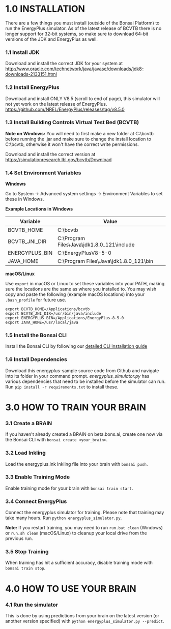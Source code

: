 # 1.0 INSTALLATION

There are a few things you must install (outside of the Bonsai Platform) to run the EnergyPlus simulator. As of the latest release of BCVTB there is no longer support for 32-bit systems, so make sure to download 64-bit versions of the JDK and EnergyPlus as well.

### 1.1 Install JDK
Download and install the correct JDK for your system at http://www.oracle.com/technetwork/java/javase/downloads/jdk8-downloads-2133151.html

### 1.2 Install EnergyPlus
Download and install ONLY V8.5 (scroll to end of page), this simulator will not yet work on the latest release of EnergyPlus. https://github.com/NREL/EnergyPlus/releases/tag/v8.5.0

### 1.3 Install Building Controls Virtual Test Bed (BCVTB)

**Note on Windows:** You will need to first make a new folder at C:\bcvtb before running the .jar and make sure to change the install location to C:\bcvtb, otherwise it won't have the correct write permissions.

Download and install the correct version at https://simulationresearch.lbl.gov/bcvtb/Download

### 1.4 Set Environment Variables

**Windows**

Go to System -> Advanced system settings -> Environment Variables to set these in Windows.

**Example Locations in Windows**

| Variable       | Value                                      |
| -------------- | ------------------------------------------ |
| BCVTB_HOME     | C:\bcvtb                                   |
| BCVTB_JNI_DIR  | C:\Program Files\Java\jdk1.8.0_121\include |
| ENERGYPLUS_BIN | C:\EnergyPlusV8-5-0                        |
| JAVA_HOME      | C:\Program Files\Java\jdk1.8.0_121\bin     |


**macOS/Linux**

Use `export` in macOS or Linux to set these variables into your PATH, making sure the locations are the same as where you installed to. You may wish copy and paste the following (example macOS locations) into your `.bash_profile` for future use.

```
export BCVTB_HOME=/Applications/bcvtb
export BCVTB_JNI_DIR=/usr/bin/java/include
export ENERGYPLUS_BIN=/Applications/EnergyPlus-8-5-0
export JAVA_HOME=/usr/local/java
```

### 1.5 Install the Bonsai CLI

Install the Bonsai CLI by following our [detailed CLI installation guide](https://docs.bons.ai/guides/cli-install-guide.html)

### 1.6 Install Dependencies

Download this energyplus-sample source code from Github and navigate into its folder in your command prompt. *energyplus_simulator.py* has various dependencies that need to be installed before the simulator can run. Run `pip install -r requirements.txt` to install these.

# 3.0 HOW TO TRAIN YOUR BRAIN

### 3.1 Create a BRAIN
If you haven't already created a BRAIN on beta.bons.ai, create one now via the Bonsai CLI with `bonsai create <your_brain>`.

### 3.2 Load Inkling
Load the energyplus.ink Inkling file into your brain with `bonsai push`.

### 3.3 Enable Training Mode
Enable training mode for your brain with `bonsai train start`.

### 3.4 Connect EnergyPlus
Connect the energyplus simulator for training. Please note that training may take many hours. Run `python energyplus_simulator.py`.

**Note:** If you restart training, you may need to run `run.bat clean` (Windows) or `run.sh clean` (macOS/Linux) to cleanup your local drive from the previous run.

### 3.5 Stop Training
When training has hit a sufficient accuracy, disable training mode with `bonsai train stop`.

# 4.0 HOW TO USE YOUR BRAIN

### 4.1 Run the simulator
This is done by using predictions from your brain on the latest version (or another version specified) with `python energyplus_simulator.py --predict`.